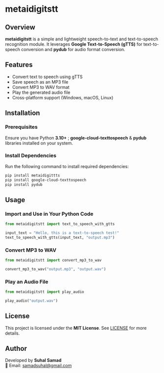 # metaidigitstt

## Overview
**metaidigitstt** is a simple and lightweight speech-to-text and text-to-speech recognition module. It leverages **Google Text-to-Speech (gTTS)** for text-to-speech conversion and **pydub** for audio format conversion.

## Features
- Convert text to speech using gTTS
- Save speech as an MP3 file
- Convert MP3 to WAV format
- Play the generated audio file
- Cross-platform support (Windows, macOS, Linux)

## Installation

### Prerequisites
Ensure you have Python **3.10+** ; **google-cloud-texttospeech** & **pydub** libraries installed on your system.

### Install Dependencies
Run the following command to install required dependencies:
```sh
pip install metaidigittts
pip install google-cloud-texttospeech
pip install pydub
```

## Usage

### Import and Use in Your Python Code
```python
from metaidigitstt import text_to_speech_with_gtts

input_text = "Hello, this is a text-to-speech test!"
text_to_speech_with_gtts(input_text, "output.mp3")
```

### Convert MP3 to WAV
```python
from metaidigitstt import convert_mp3_to_wav

convert_mp3_to_wav("output.mp3", "output.wav")
```

### Play an Audio File
```python
from metaidigitstt import play_audio

play_audio("output.wav")
```

## License
This project is licensed under the **MIT License**. See [LICENSE](LICENSE) for more details.

## Author
Developed by **Suhal Samad**  
📧 Email: samadsuhal@gmail.com

